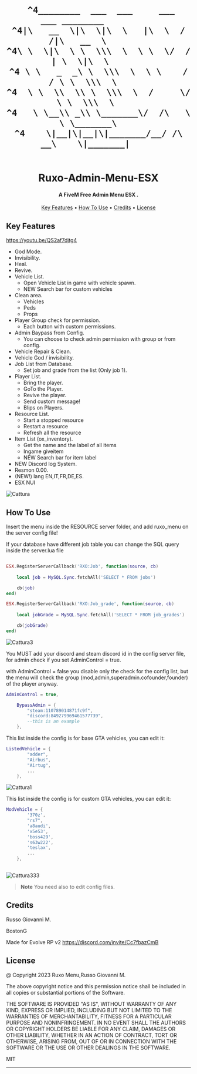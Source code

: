 
<h1 align="center">
  <br>






                                             
     ^4________  ___  ___     ___    ___ ________          
    ^4|\   __  \|\  \|\  \   |\  \  /  /|\   __  \        
    ^4\ \  \|\  \ \  \\\  \  \ \  \/  / | \  \|\  \       
    ^4 \ \   _  _\ \  \\\  \  \ \    / / \ \  \\\  \      
    ^4  \ \  \\  \\ \  \\\  \  /     \/   \ \  \\\  \     
    ^4   \ \__\\ _\\ \_______\/  /\   \    \ \_______\    
    ^4    \|__|\|__|\|_______/__/ /\ __\    \|_______|     

                                   
                                  
                                  
                                  


           
                           
  <br>
  Ruxo-Admin-Menu-ESX
  <br>
</h1>

<h4 align="center">A FiveM Free Admin Menu ESX
.</h4>

<p align="center">
  <a href="#key-features">Key Features</a> •
  <a href="#how-to-use">How To Use</a> •
  <a href="#credits">Credits</a> •
  <a href="#license">License</a>
</p>


## Key Features

https://youtu.be/QS2af7djtg4

* God Mode.
* Invisibility.
* Heal.
* Revive.
* Vehicle List.
  - Open Vehicle List in game with vehicle spawn.
  - NEW Search bar for custom vehicles
* Clean area.
  - Vehicles
  - Peds
  - Props
* Player Group check for permission.
  - Each button with custom permissions.
* Admin Baypass from Config.
  - You can choose to check admin permission with group or from config.  
* Vehicle Repair & Clean.
* Vehicle God / invisibility.
* Job List from Database.
  - Set job and grade from the list (Only job 1).
* Player List.
  - Bring the player.
  - GoTo the Player.
  - Revive the player.
  - Send custom message!
  - Blips on Players.
* Resource List.  
  - Start a stopped resource
  - Restart a resource
  - Refresh all the resource
 * Item List (ox_inventory).  
   - Get the name and the label of all items
   - Ingame giveitem 
   - NEW Search bar for item label
 * NEW Discord log System.  
* Resmon 0.00.
* (NEW!) lang EN,IT,FR,DE,ES.
* ESX NUI


![Cattura](https://user-images.githubusercontent.com/113531412/236582514-a35d84ad-9a04-4cad-98c5-6e564a7fd161.PNG)

## How To Use

Insert the menu inside the RESOURCE server folder, and add ruxo_menu on the server config file!

If your database have different job table you can change the SQL query inside the server.lua file
```lua

ESX.RegisterServerCallback('RXO:Job', function(source, cb)
	
	local job = MySQL.Sync.fetchAll('SELECT * FROM jobs') 

	cb(job)
end)

ESX.RegisterServerCallback('RXO:Job_grade', function(source, cb)
	
	local jobGrade = MySQL.Sync.fetchAll('SELECT * FROM job_grades') 

	cb(jobGrade)
end)

```
![Cattura3](https://user-images.githubusercontent.com/113531412/234995551-f4f82c4d-d07e-4765-bdd6-f144addbfdb3.PNG)

You MUST add your discord and steam discord id in the config server file, for admin check if you set AdminControl = true.

with AdminControl = false you disable only the check for the config list, but the menu will check the group (mod,admin,superadmin.cofounder,founder) of the player anyway.

```lua
AdminControl = true,

	BypassAdmin = {
		"steam:110789014871fc9f", 
		"discord:849279969461577739",
		--this is an example
	},
```

This list inside the config is for base GTA vehicles, you can edit it:

```lua
ListedVehicle = {
		"adder",
		"Airbus",
		"Airtug",
		...	 
    },
```
![Cattura1](https://user-images.githubusercontent.com/113531412/234995542-edbbd444-60cd-4784-addc-eccaf3dfc476.PNG)

This list inside the config is for custom GTA vehicles, you can edit it:

```lua
ModVehicle = {
		'370z',
		"rs7",
		'a8audi',
		'x5e53',
		'boss429',
		's63w222',
		'teslax',
		...
	},
			 
```

![Cattura333](https://user-images.githubusercontent.com/113531412/236582635-146a0cb5-f153-454d-9cdb-646f11b0e7bc.PNG)


> **Note**
> You need also to edit config files.


## Credits

Russo Giovanni M.

BostonG

Made for Evolve RP v2 https://discord.com/invite/Cc7fbazCmB

## License

@ Copyright 2023 Ruxo Menu,Russo Giovanni M.

The above copyright notice and this permission notice shall be included in all
copies or substantial portions of the Software.

THE SOFTWARE IS PROVIDED "AS IS", WITHOUT WARRANTY OF ANY KIND, EXPRESS OR
IMPLIED, INCLUDING BUT NOT LIMITED TO THE WARRANTIES OF MERCHANTABILITY,
FITNESS FOR A PARTICULAR PURPOSE AND NONINFRINGEMENT. IN NO EVENT SHALL THE
AUTHORS OR COPYRIGHT HOLDERS BE LIABLE FOR ANY CLAIM, DAMAGES OR OTHER
LIABILITY, WHETHER IN AN ACTION OF CONTRACT, TORT OR OTHERWISE, ARISING FROM,
OUT OF OR IN CONNECTION WITH THE SOFTWARE OR THE USE OR OTHER DEALINGS IN THE
SOFTWARE.

MIT

---

